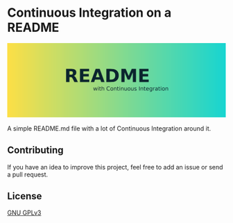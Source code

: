 # Continuous Integration on a README

![README with Continuous Integration Logo](/images/README-logo.png)

A simple README.md file with a lot of Continuous Integration around it.

## Contributing

If you have an idea to improve this project, feel free to add an issue or send
a pull request.

## License

[GNU GPLv3](https://choosealicense.com/licenses/gpl-3.0/)
